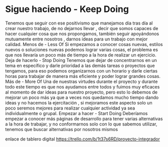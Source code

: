 # Sigue haciendo - Keep Doing
Tenemos que seguir con ese positivismo que manejamos día tras día al crear nuestro trabajo, de no dejarnos llevar , decir que somos capaces de hacer cualquier cosa que nos propongamos, también seguir apoyándonos mutuamente entre nosotros , darnos ideas para un trabajo con mejor calidad. 
Menos de - Less Of
Si empezamos a conocer cosas nuevas, estilos nuevos o soluciones nuevas podemos lograr varias cosas, el problema es que nos llevaría un poco más de tiempo a la hora de realizar un ejercicio. 
Deja de hacerlo - Stop Doing
Tenemos que dejar de concentrarnos en un tema en específico y darle prioridad a las demás tareas o proyectos que tengamos, para eso podemos organizarnos con un horario y darle ciertas horas para trabajar de manera más eficiente y poder lograr grandes cosas.
Más de - More Of
Una de nuestras virtudes durante el proyecto y durante todo este tiempo es que nos ayudamos entre todos y fuimos muy eficaces al momento de dar ideas para nuestro proyecto, pero esto lo debemos de mejorar un poco más ya que a veces nos quedamos mucho tiempo dando ideas y no hacemos la ejercitación , si mejoramos este aspecto solo un poco seremos mejores para realizar cualquier actividad ya sea individualmente o grupal.
Empezar a hacer - Start Doing 
Deberíamos empezar a conocer más páginas de desarrollo para tener varias alternativas a la hora de trabajar, y no conformarnos solo con lo que sabemos utilizar, tenemos que buscar alternativas por nosotros mismos

enlace de tablero digital 
https://trello.com/b/1t37s6RD/proyecto-integrador
